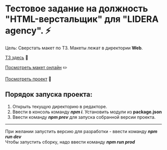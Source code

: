 # Тестовое задание на должность "HTML-верстальщик" для "LIDERA agency". ⚡   

Цель: Сверстать макет по ТЗ. Макеты лежат в директории **Web**.   

[ТЗ здесь](https://github.com/jkenix/test-lidera/blob/main/web/ТЗ.txt) 🔗

[Посмотреть макет онлайн](https://www.figma.com/design/k6PXOQF3kPbtchcouLppli/Test?node-id=0-1&p=f&t=Pjx1828Zh3Y8fqZy-0) ✏️

[Посмотреть проект](https://calm-halva-18d76f.netlify.app/) 🔗

## Порядок запуска проекта:   
1. Открыть текущую директорию в редакторе.
2. Ввести в консоль команду ***npm i***. Установить модули из **package.json**
3. Ввести команду ***npm prev*** для запуска собранной версии проекта.

---
При желании запустить версию для разработки - ввести команду ***npm run dev***   
Чтобы запустить сборку, надо ввести команду ***npm run prod***   
